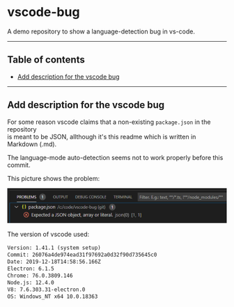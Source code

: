 # vscode-bug

A demo repository to show a language-detection bug in vs-code.

<hr>

## Table of contents

  * [Add description for the vscode bug](#add-description-for-the-bug)

<hr>

<a id="add-readme-with-toc"></a>
## Add description for the vscode bug

For some reason vscode claims that a non-existing `package.json` in the repository  
is meant to be JSON, allthough it's this readme which is written in Markdown (.md).

The language-mode auto-detection seems not to work properly before this commit.

This picture shows the problem:

![vscode-bug](./2020-01-07-234000-vscode-expected-json.png "vscode-bug")

The version of vscode used:

    Version: 1.41.1 (system setup)
    Commit: 26076a4de974ead31f97692a0d32f90d735645c0
    Date: 2019-12-18T14:58:56.166Z
    Electron: 6.1.5
    Chrome: 76.0.3809.146
    Node.js: 12.4.0
    V8: 7.6.303.31-electron.0
    OS: Windows_NT x64 10.0.18363


